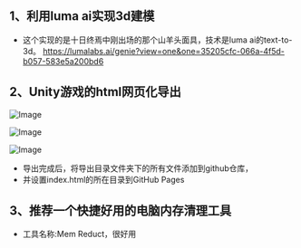 ## 1、利用luma ai实现3d建模
* 这个实现的是十日终焉中刚出场的那个山羊头面具，技术是luma ai的text-to-3d。
https://lumalabs.ai/genie?view=one&one=35205cfc-066a-4f5d-b057-583e5a200bd6

## 2、Unity游戏的html网页化导出

![Image](https://github.com/user-attachments/assets/a7877a78-fa3b-417a-8976-b3845a799a43)

![Image](https://github.com/user-attachments/assets/bf678014-da0f-4dcd-88fe-13e2bf2d5032)

![Image](https://github.com/user-attachments/assets/c1eecfd5-f15e-48f7-8880-10b086be36af)

* 导出完成后，将导出目录文件夹下的所有文件添加到github仓库，
* 并设置index.html的所在目录到GitHub Pages

## 3、推荐一个快捷好用的电脑内存清理工具
* 工具名称:Mem Reduct，很好用
